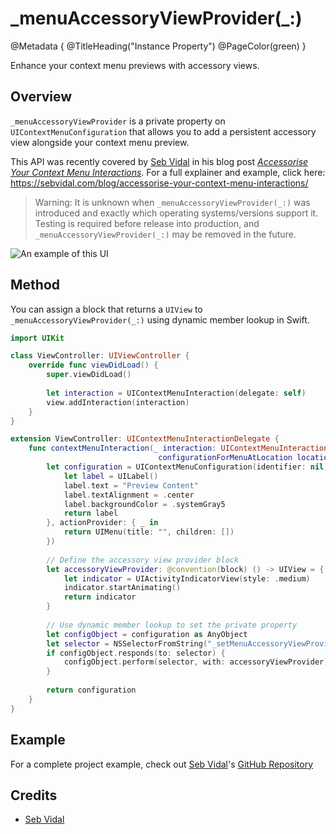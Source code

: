# \_menuAccessoryViewProvider(\_:)

@Metadata {
    @TitleHeading("Instance Property")
    @PageColor(green)
}

Enhance your context menu previews with accessory views.

## Overview

`_menuAccessoryViewProvider` is a private property on `UIContextMenuConfiguration` that allows you to add a persistent accessory view alongside your context menu preview.

This API was recently covered by [Seb Vidal](https://x.com/SebJVidal) in his blog post [*Accessorise Your Context Menu Interactions*](https://sebvidal.com/blog/accessorise-your-context-menu-interactions/). For a full explainer and example, click here: https://sebvidal.com/blog/accessorise-your-context-menu-interactions/

> Warning: It is unknown when `_menuAccessoryViewProvider(_:)` was introduced and exactly which operating systems/versions support it. Testing is required before release into production, and `_menuAccessoryViewProvider(_:)` may be removed in the future.

![An example of this UI](_menuAccessoryViewProvider-Image)

## Method

You can assign a block that returns a `UIView` to `_menuAccessoryViewProvider(_:)` using dynamic member lookup in Swift.

```swift
import UIKit

class ViewController: UIViewController {
    override func viewDidLoad() {
        super.viewDidLoad()
        
        let interaction = UIContextMenuInteraction(delegate: self)
        view.addInteraction(interaction)
    }
}

extension ViewController: UIContextMenuInteractionDelegate {
    func contextMenuInteraction(_ interaction: UIContextMenuInteraction,
                                 configurationForMenuAtLocation location: CGPoint) -> UIContextMenuConfiguration? {
        let configuration = UIContextMenuConfiguration(identifier: nil, previewProvider: {
            let label = UILabel()
            label.text = "Preview Content"
            label.textAlignment = .center
            label.backgroundColor = .systemGray5
            return label
        }, actionProvider: { _ in
            return UIMenu(title: "", children: [])
        })
        
        // Define the accessory view provider block
        let accessoryViewProvider: @convention(block) () -> UIView = {
            let indicator = UIActivityIndicatorView(style: .medium)
            indicator.startAnimating()
            return indicator
        }
        
        // Use dynamic member lookup to set the private property
        let configObject = configuration as AnyObject
        let selector = NSSelectorFromString("_setMenuAccessoryViewProvider:")
        if configObject.responds(to: selector) {
            configObject.perform(selector, with: accessoryViewProvider)
        }
        
        return configuration
    }
}
```

## Example

For a complete project example, check out [Seb Vidal](https://x.com/SebJVidal)'s [GitHub Repository](https://github.com/sebjvidal/_UIContextMenuAccessoryView-Demo)

## Credits

 - [Seb Vidal](https://x.com/SebJVidal)
